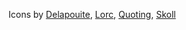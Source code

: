 Icons by [Delapouite](https://delapouite.com/), [Lorc](https://lorcblog.blogspot.com/), [Quoting](https://game-icons.net/), [Skoll](https://game-icons.net/)
